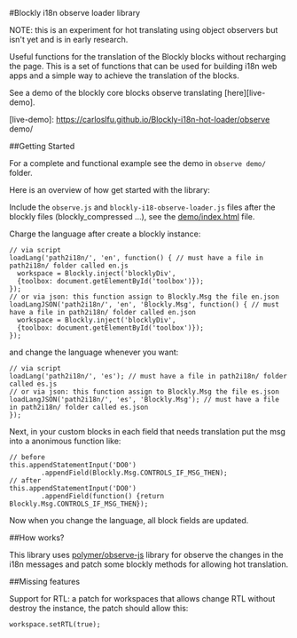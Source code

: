 #Blockly i18n observe loader library

NOTE: this is an experiment for hot translating using object observers but isn't yet and is in early research.

Useful functions for the translation of the Blockly blocks without recharging the page. This is a set of functions that can be used for building i18n web apps and a simple way to achieve the translation of the blocks.

See a demo of the blockly core blocks observe translating [here][live-demo].

[live-demo]: https://carloslfu.github.io/Blockly-i18n-hot-loader/observe demo/

##Getting Started

For a complete and functional example see the demo in `observe demo/` folder.

Here is an overview of how get started with the library:

Include the `observe.js` and `blockly-i18-observe-loader.js` files after the blockly files (blockly_compressed ...), see the [demo/index.html][demo-page-git] file.

Charge the language after create a blockly instance:
```
// via script
loadLang('path2i18n/', 'en', function() { // must have a file in path2i18n/ folder called en.js
  workspace = Blockly.inject('blocklyDiv',
  {toolbox: document.getElementById('toolbox')});
});
// or via json: this function assign to Blockly.Msg the file en.json
loadLangJSON('path2i18n/', 'en', 'Blockly.Msg', function() { // must have a file in path2i18n/ folder called en.json
  workspace = Blockly.inject('blocklyDiv',
  {toolbox: document.getElementById('toolbox')});
});
```
and change the language whenever you want:
```
// via script
loadLang('path2i18n/', 'es'); // must have a file in path2i18n/ folder called es.js
// or via json: this function assign to Blockly.Msg the file es.json
loadLangJSON('path2i18n/', 'es', 'Blockly.Msg'); // must have a file in path2i18n/ folder called es.json
});
```

Next, in your custom blocks in each field that needs translation put the msg into a anonimous function like:
```
// before
this.appendStatementInput('DO0')
        .appendField(Blockly.Msg.CONTROLS_IF_MSG_THEN);
// after
this.appendStatementInput('DO0')
        .appendField(function() {return Blockly.Msg.CONTROLS_IF_MSG_THEN});
```

Now when you change the language, all block fields are updated.

##How works?

This library uses [polymer/observe-js][polymer-observe-js-git] library for observe the changes in the i18n messages and patch some blockly methods for allowing hot translation.

##Missing features

Support for RTL: a patch for workspaces that allows change RTL without destroy the instance, the patch should allow this:
```
workspace.setRTL(true);
```

[polymer-observe-js-git]: https://github.com/Polymer/observe-js
[demo-page-git]: https://github.com/carloslfu/blob/master/Blockly-i18n-hot-loader/demo/index.html
